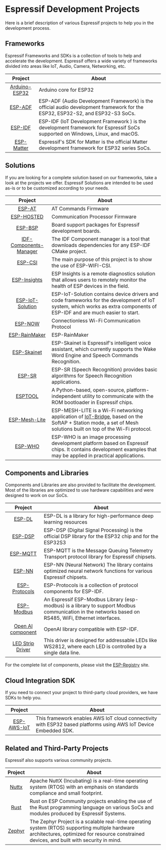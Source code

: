 # Espressif Development Projects

Here is a brief description of various Espressif projects to help you in the development process.

## Frameworks

Espressif Frameworks and SDKs is a collection of tools to help and accelerate the development. Espressif offers a wide variety of frameworks divided into areas like IoT, Audio, Camera, Networking, etc.

| Project                                                     | About                                                                                                                                                         |
|:-----------------------------------------------------------:|---------------------------------------------------------------------------------------------------------------------------------------------------------------|
| [Arduino-ESP32](https://github.com/espressif/arduino-esp32) | Arduino core for ESP32                                                                                                                                        |
| [ESP-ADF](https://github.com/espressif/esp-adf)             | ESP-ADF (Audio Development Framework) is the official audio development framework for the ESP32, ESP32-S2, and ESP32-S3 SoCs.                                 |
| [ESP-IDF](https://github.com/espressif/esp-idf)             | ESP-IDF (IoT Development Framework ) is the development framework for Espressif SoCs supported on Windows, Linux, and macOS.                                  |
| [ESP-Matter](https://github.com/espressif/esp-matter)       | Espressif's SDK for Matter is the official Matter development framework for ESP32 series SoCs. |

## Solutions

If you are looking for a complete solution based on our frameworks, take a look at the projects we offer. Espressif Solutions are intended to be used as-is or to be customized according to your needs.

| Project                                                                      | About                                                                                                                                                                    |
|:----------------------------------------------------------------------------:|--------------------------------------------------------------------------------------------------------------------------------------------------------------------------|
| [ESP-AT](https://github.com/espressif/esp-at)                                | AT Commands Firmware                                                                                                                                                     | 
| [ESP-HOSTED](https://github.com/espressif/esp-hosted)                        | Communication Processor Firmware                                                                                                                                         |
| [ESP-BSP](https://github.com/espressif/esp-bsp)                              | Board support packages for Espressif development boards.                                                                                                                 |
| [IDF-Components-Manager](https://github.com/espressif/idf-component-manager) | The IDF Component manager is a tool that downloads dependencies for any ESP-IDF CMake project.                                                                           |
| [ESP-CSI](https://github.com/espressif/esp-csi)                              | The main purpose of this project is to show the use of ESP-WIFI-CSI.                                                                                                     |
| [ESP-Insights](https://github.com/espressif/esp-insights)                    | ESP Insights is a remote diagnostics solution that allows users to remotely monitor the health of ESP devices in the field.                                              |
| [ESP-IoT-Solution](https://github.com/espressif/esp-iot-solution)            | ESP-IoT-Solution contains device drivers and code frameworks for the development of IoT system, which works as extra components of ESP-IDF and are much easier to start. |
| [ESP-NOW](https://github.com/espressif/esp-now)                              | Connectionless Wi-Fi Communication Protocol                                                                                                                              |
| [ESP-RainMaker](https://github.com/espressif/esp-rainmaker)                  | ESP-RainMaker                                                                                                                                                            |
| [ESP-Skainet](https://github.com/espressif/esp-skainet)                      | ESP-Skainet is Espressif's intelligent voice assistant, which currently supports the Wake Word Engine and Speech Commands Recognition.                                   |
| [ESP-SR](https://github.com/espressif/esp-sr)               | ESP-SR (Speech Recognition) provides basic algorithms for Speech Recognition applications.                                                                    |
| [ESPTOOL](https://github.com/espressif/esptool)                              | A Python-based, open-source, platform-independent utility to communicate with the ROM bootloader in Espressif chips.                                                     |
| [ESP-Mesh-Lite](https://github.com/espressif/esp-mesh-lite) | ESP-MESH-LITE is a Wi-Fi networking application of [IoT-Bridge](https://github.com/espressif/esp-iot-bridge), based on the SoftAP + Station mode, a set of Mesh solutions built on top of the Wi-Fi protocol. |
| [ESP-WHO](https://github.com/espressif/esp-who)             | ESP-WHO is an image processing development platform based on Espressif chips. It contains development examples that may be applied in practical applications. |

## Components and Libraries

Components and Libraries are also provided to facilitate the development. Most of the libraries are optimized to use hardware capabilities and were designed to work on our SoCs.

| Project                                                     | About                                                                                                           |
|:-----------------------------------------------------------:|-----------------------------------------------------------------------------------------------------------------|
| [ESP-DL](https://github.com/espressif/esp-dl)               | ESP-DL is a library for high-performance deep learning resources                                                |
| [ESP-DSP](https://github.com/espressif/esp-dsp)             | ESP-DSP (Digital Signal Processing) is the official DSP library for the ESP32 chip and for the ESP32S3          |
| [ESP-MQTT](https://github.com/espressif/esp-mqtt)           | ESP-MQTT is the Message Queuing Telemetry Transport protocol library for Espressif chipsets.                    |
| [ESP-NN](https://github.com/espressif/esp-nn)               | ESP-NN (Neural Network) The library contains optimized neural network functions for various Espressif chipsets. |
| [ESP-Protocols](https://github.com/espressif/esp-protocols) | ESP-Protocols is a collection of protocol components for ESP-IDF.                                               |
| [ESP-Modbus](https://components.espressif.com/components/espressif/esp-modbus) | An Espressif ESP-Modbus Library (esp-modbus) is a library to support Modbus communication in the networks based on RS485, WiFi, Ethernet interfaces. |
| [Open AI component](https://components.espressif.com/components/espressif/openai) | OpenAI library compatible with ESP-IDF. |
| [LED Strip Driver](https://components.espressif.com/components/espressif/led_strip/) | This driver is designed for addressable LEDs like WS2812, where each LED is controlled by a single data line. |

For the complete list of components, please visit the [ESP-Registry](https://components.espressif.com/) site.

## Cloud Integration SDK

If you need to connect your project to third-party cloud providers, we have SDKs to help you. 

| Project                                                       | About                                                                                                                   |
|:-------------------------------------------------------------:|-------------------------------------------------------------------------------------------------------------------------|
| [ESP-AWS-IoT](https://github.com/espressif/esp-aws-iot)       | This framework enables AWS IoT cloud connectivity with ESP32 based platforms using AWS IoT Device Embedded SDK.         |

## Related and Third-Party Projects

Espressif also supports various community projects.

| Project                                                     | About                                                                                                           |
|:-----------------------------------------------------------:|-----------------------------------------------------------------------------------------------------------------|
| [Nuttx](https://github.com/apache/incubator-nuttx)               | Apache NuttX (Incubating) is a real-time operating system (RTOS) with an emphasis on standards compliance and small footprint. |
| [Rust](https://github.com/esp-rs)               | Rust on ESP Community projects enabling the use of the Rust programming language on various SoCs and modules produced by Espressif Systems. |
| [Zephyr](https://github.com/zephyrproject-rtos/zephyr/)               | The Zephyr Project is a scalable real-time operating system (RTOS) supporting multiple hardware architectures, optimized for resource constrained devices, and built with security in mind. |
